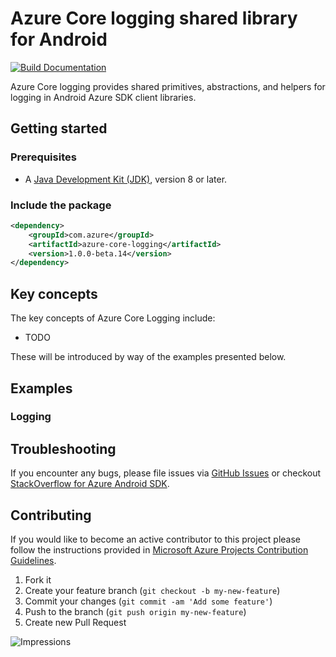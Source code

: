# Azure Core logging shared library for Android

[![Build Documentation](https://img.shields.io/badge/documentation-published-blue.svg)](https://azure.github.io/azure-sdk-for-android)

Azure Core logging provides shared primitives, abstractions, and helpers for logging in Android Azure SDK client libraries.

## Getting started

### Prerequisites

- A [Java Development Kit (JDK)][jdk_link], version 8 or later.

### Include the package

[//]: # ({x-version-update-start;com.azure:azure-core-logging;current})
```xml
<dependency>
    <groupId>com.azure</groupId>
    <artifactId>azure-core-logging</artifactId>
    <version>1.0.0-beta.14</version>
</dependency>
```
[//]: # ({x-version-update-end})

## Key concepts

The key concepts of Azure Core Logging include:

- TODO

These will be introduced by way of the examples presented below.

## Examples

### Logging

## Troubleshooting

If you encounter any bugs, please file issues via [GitHub Issues](https://github.com/Azure/azure-sdk-for-android/issues/new/choose)
or checkout [StackOverflow for Azure Android SDK](https://stackoverflow.com/questions/tagged/azure-android-sdk).

## Contributing

If you would like to become an active contributor to this project please follow the instructions provided in
[Microsoft Azure Projects Contribution Guidelines](https://azure.github.io/guidelines.html).

1. Fork it
2. Create your feature branch (`git checkout -b my-new-feature`)
3. Commit your changes (`git commit -am 'Add some feature'`)
4. Push to the branch (`git push origin my-new-feature`)
5. Create new Pull Request

<!-- links -->
[logging]: https://github.com/Azure/azure-sdk-for-java/wiki/Logging-with-Azure-SDK
[jdk_link]: https://docs.microsoft.com/java/azure/jdk/?view=azure-java-stable

![Impressions](https://azure-sdk-impressions.azurewebsites.net/api/impressions/azure-sdk-for-java%2Fsdk%2Fcore%2Fazure-core%2FREADME.png)

